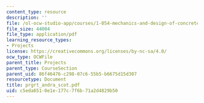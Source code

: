 ```yaml
---
content_type: resource
description: ''
file: /ol-ocw-studio-app/courses/1-054-mechanics-and-design-of-concrete-structures-spring-2004/c5eda6510e1e177c7f6b71a2d4829b50_prgrt_andra_scot.pdf
file_size: 44004
file_type: application/pdf
learning_resource_types:
- Projects
license: https://creativecommons.org/licenses/by-nc-sa/4.0/
ocw_type: OCWFile
parent_title: Projects
parent_type: CourseSection
parent_uid: 86f46476-c298-07c6-55b5-b6675d15d307
resourcetype: Document
title: prgrt_andra_scot.pdf
uid: c5eda651-0e1e-177c-7f6b-71a2d4829b50
---
```

